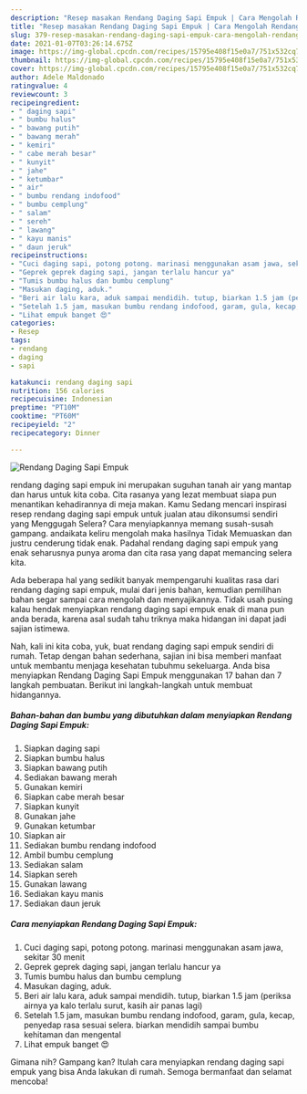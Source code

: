 ```yaml
---
description: "Resep masakan Rendang Daging Sapi Empuk | Cara Mengolah Rendang Daging Sapi Empuk Yang Enak dan Simpel"
title: "Resep masakan Rendang Daging Sapi Empuk | Cara Mengolah Rendang Daging Sapi Empuk Yang Enak dan Simpel"
slug: 379-resep-masakan-rendang-daging-sapi-empuk-cara-mengolah-rendang-daging-sapi-empuk-yang-enak-dan-simpel
date: 2021-01-07T03:26:14.675Z
image: https://img-global.cpcdn.com/recipes/15795e408f15e0a7/751x532cq70/rendang-daging-sapi-empuk-foto-resep-utama.jpg
thumbnail: https://img-global.cpcdn.com/recipes/15795e408f15e0a7/751x532cq70/rendang-daging-sapi-empuk-foto-resep-utama.jpg
cover: https://img-global.cpcdn.com/recipes/15795e408f15e0a7/751x532cq70/rendang-daging-sapi-empuk-foto-resep-utama.jpg
author: Adele Maldonado
ratingvalue: 4
reviewcount: 3
recipeingredient:
- " daging sapi"
- " bumbu halus"
- " bawang putih"
- " bawang merah"
- " kemiri"
- " cabe merah besar"
- " kunyit"
- " jahe"
- " ketumbar"
- " air"
- " bumbu rendang indofood"
- " bumbu cemplung"
- " salam"
- " sereh"
- " lawang"
- " kayu manis"
- " daun jeruk"
recipeinstructions:
- "Cuci daging sapi, potong potong. marinasi menggunakan asam jawa, sekitar 30 menit"
- "Geprek geprek daging sapi, jangan terlalu hancur ya"
- "Tumis bumbu halus dan bumbu cemplung"
- "Masukan daging, aduk."
- "Beri air lalu kara, aduk sampai mendidih. tutup, biarkan 1.5 jam (periksa airnya ya kalo terlalu surut, kasih air panas lagi)"
- "Setelah 1.5 jam, masukan bumbu rendang indofood, garam, gula, kecap, penyedap rasa sesuai selera. biarkan mendidih sampai bumbu kehitaman dan mengental"
- "Lihat empuk banget 😍"
categories:
- Resep
tags:
- rendang
- daging
- sapi

katakunci: rendang daging sapi 
nutrition: 156 calories
recipecuisine: Indonesian
preptime: "PT10M"
cooktime: "PT60M"
recipeyield: "2"
recipecategory: Dinner

---
```



![Rendang Daging Sapi Empuk](https://img-global.cpcdn.com/recipes/15795e408f15e0a7/751x532cq70/rendang-daging-sapi-empuk-foto-resep-utama.jpg)


rendang daging sapi empuk ini merupakan suguhan tanah air yang mantap dan harus untuk kita coba. Cita rasanya yang lezat membuat siapa pun menantikan kehadirannya di meja makan.
Kamu Sedang mencari inspirasi resep rendang daging sapi empuk untuk jualan atau dikonsumsi sendiri yang Menggugah Selera? Cara menyiapkannya memang susah-susah gampang. andaikata keliru mengolah maka hasilnya Tidak Memuaskan dan justru cenderung tidak enak. Padahal rendang daging sapi empuk yang enak seharusnya punya aroma dan cita rasa yang dapat memancing selera kita.



Ada beberapa hal yang sedikit banyak mempengaruhi kualitas rasa dari rendang daging sapi empuk, mulai dari jenis bahan, kemudian pemilihan bahan segar sampai cara mengolah dan menyajikannya. Tidak usah pusing kalau hendak menyiapkan rendang daging sapi empuk enak di mana pun anda berada, karena asal sudah tahu triknya maka hidangan ini dapat jadi sajian istimewa.


Nah, kali ini kita coba, yuk, buat rendang daging sapi empuk sendiri di rumah. Tetap dengan bahan sederhana, sajian ini bisa memberi manfaat untuk membantu menjaga kesehatan tubuhmu sekeluarga. Anda bisa menyiapkan Rendang Daging Sapi Empuk menggunakan 17 bahan dan 7 langkah pembuatan. Berikut ini langkah-langkah untuk membuat hidangannya.

<!--inarticleads1-->

##### Bahan-bahan dan bumbu yang dibutuhkan dalam menyiapkan Rendang Daging Sapi Empuk:

1. Siapkan  daging sapi
1. Siapkan  bumbu halus
1. Siapkan  bawang putih
1. Sediakan  bawang merah
1. Gunakan  kemiri
1. Siapkan  cabe merah besar
1. Siapkan  kunyit
1. Gunakan  jahe
1. Gunakan  ketumbar
1. Siapkan  air
1. Sediakan  bumbu rendang indofood
1. Ambil  bumbu cemplung
1. Sediakan  salam
1. Siapkan  sereh
1. Gunakan  lawang
1. Sediakan  kayu manis
1. Sediakan  daun jeruk




<!--inarticleads2-->

##### Cara menyiapkan Rendang Daging Sapi Empuk:

1. Cuci daging sapi, potong potong. marinasi menggunakan asam jawa, sekitar 30 menit
1. Geprek geprek daging sapi, jangan terlalu hancur ya
1. Tumis bumbu halus dan bumbu cemplung
1. Masukan daging, aduk.
1. Beri air lalu kara, aduk sampai mendidih. tutup, biarkan 1.5 jam (periksa airnya ya kalo terlalu surut, kasih air panas lagi)
1. Setelah 1.5 jam, masukan bumbu rendang indofood, garam, gula, kecap, penyedap rasa sesuai selera. biarkan mendidih sampai bumbu kehitaman dan mengental
1. Lihat empuk banget 😍




Gimana nih? Gampang kan? Itulah cara menyiapkan rendang daging sapi empuk yang bisa Anda lakukan di rumah. Semoga bermanfaat dan selamat mencoba!
